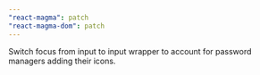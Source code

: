 ```yaml
---
"react-magma": patch
"react-magma-dom": patch
---
```


Switch focus from input to input wrapper to account for password managers adding their icons. 
